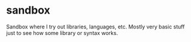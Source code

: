 # sandbox
Sandbox where I try out libraries, languages, etc. 
Mostly very basic stuff just to see how some library or syntax works. 
